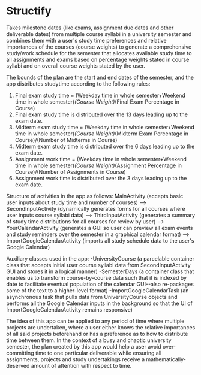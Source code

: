 # Structify

Takes milestone dates (like exams, assignment due dates and other deliverable dates) from multiple course syllabi in a university semester and combines them with a user's study time preferences and relative importances of the courses (course weights) to generate a comprehensive study/work schedule for the semester that allocates available study time to all assignments and exams based on percentage weights stated in course syllabi and on overall course weights stated by the user.

The bounds of the plan are the start and end dates of the semester, and the app distributes studytime according to the following rules:
1) Final exam study time = (Weekday time in whole semester+Weekend time in whole semester)*(Course Weight)*(Final Exam Percentage in Course)
2) Final exam study time is distributed over the 13 days leading up to the exam date.
3) Midterm exam study time = (Weekday time in whole semester+Weekend time in whole semester)*(Course Weight)*(Midterm Exam Percentage in Course)/(Number of Midterms in Course)
4) Midterm exam study time is distributed over the 6 days leading up to the exam date.
5) Assignment work time = (Weekday time in whole semester+Weekend time in whole semester)*(Course Weight)*(Assignment Percentage in Course)/(Number of Assignments in Course)
6) Assignment work time is distributed over the 3 days leading up to the exam date.

Structure of activities in the app as follows:
MainActivity (accepts basic user inputs about study time and number of courses) 
--> SecondInputActivity (dynamically generates forms for all courses where user inputs course syllabi data) 
--> ThirdInputActivity (generates a summary of study time distributions for all courses for review by user) 
--> YourCalendarActivity (generates a GUI so user can preview all exam events and study reminders over the semester in a graphical calendar format) 
--> ImportGoogleCalendarActivity (imports all study schedule data to the user's Google Calendar)

Auxiliary classes used in the app:
-UniversityCourse (a parcelable container class that accepts initial user course syllabi data from SecondInputActivity GUI and stores it in a logical manner)
-SemesterDays (a container class that enables us to transform course-by-course data such that it is indexed by date to facilitate eventual population of the calendar GUI--also re-packages some of the text to a higher-level format)
-ImportGoogleCalendarTask (an asynchronous task that pulls data from UniversityCourse objects and performs all the Google Calendar inputs in the background so that the UI of ImportGoogleCalendarActivity remains responsive)

The idea of this app can be applied to any period of time where multiple projects are undertaken, where a user either knows the relative importances of all said projects beforehand or has a preference as to how to distribute time between them. In the context of a busy and chaotic university semester, the plan created by this app would help a user avoid over-committing time to one particular deliverable while ensuring all assignments, projects and study undertakings receive a mathematically-deserved amount of attention with respect to time.
